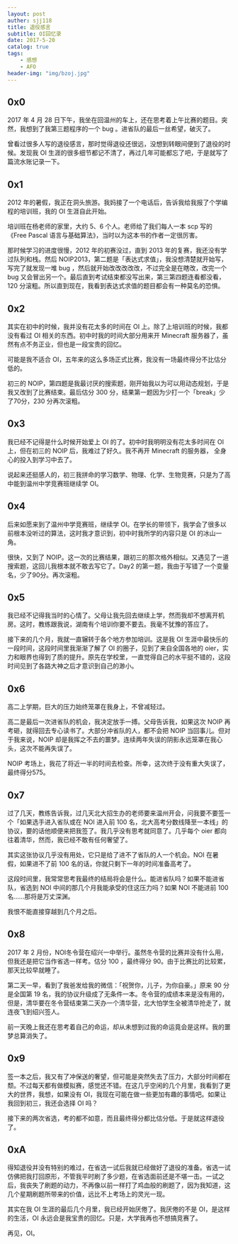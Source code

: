 ```yaml
---
layout: post
auther: sjj118
title: 退役感言
subtitle: OI回忆录
date: 2017-5-20
catalog: true
tags:
    - 感想
    - AFO
header-img: "img/bzoj.jpg"
---
```


## 0x0

2017 年 4 月 28 日下午，我坐在回温州的车上，还在思考着上午比赛的题目。突然，我想到了我第三题程序的一个 bug 。进省队的最后一丝希望，破灭了。

曾看过很多人写的退役感言，那时觉得退役还很远，没想到转眼间便到了退役的时候。发现我 OI 生涯的很多细节都记不清了，再过几年可能都忘了吧，于是就写了篇流水账记录一下。

## 0x1

2012 年的暑假，我正在洞头旅游。我妈接了一个电话后，告诉我给我报了个学编程的培训班，我的 OI 生涯自此开始。

培训班在杨老师的家里，大约 5、6 个人。老师给了我们每人一本 scp 写的《Free Pascal 语言与基础算法》，当时以为这本书的作者一定很厉害。

那时候学习的进度很慢，2012 年的初赛没过，直到 2013 年的复赛，我还没有学过队列和栈。然后 NOIP2013，第二题是「表达式求值」，我没想清楚就开始写，写完了就发现一堆 bug ，然后就开始改改改改改，不过完全是在瞎改，改完一个 bug 又会冒出另一个。最后直到考试结束都没写出来，第三第四题连看都没看，120 分滚粗。所以直到现在，我看到表达式求值的题目都会有一种莫名的恐惧。

## 0x2

其实在初中的时候，我并没有花太多的时间在 OI 上。除了上培训班的时候，我都没有看过 OI 相关的东西。初中时我的时间大部分用来开 Minecraft 服务器了，虽然有点不务正业，但也是一段宝贵的回忆。

可能是我不适合 OI，五年来的这么多场正式比赛，我没有一场最终得分不比估分低的。

初三的 NOIP，第四题是我最讨厌的搜索题，刚开始我以为可以用动态规划，于是我又改到了比赛结束。最后估分 300 分，结果第一题因为少打一个「break」少了70分，230 分再次滚粗。

## 0x3

我已经不记得是什么时候开始爱上 OI 的了。初中时我明明没有花太多时间在 OI 上，但在初三的 NOIP 后，我难过了好久。我不再开 Minecraft 的服务器， 全身心的投入到学习中去了。

说起来还挺感人的，初三我拼命的学习数学、物理、化学、生物竞赛，只是为了高中能到温州中学竞赛班继续学 OI。

## 0x4

后来如愿来到了温州中学竞赛班，继续学 OI。在学长的带领下，我学会了很多以前根本没听过的算法，这时我才意识到，初中时我所学的内容只是 OI 的冰山一角。

很快，又到了 NOIP。这一次的比赛结果，跟初三的那次格外相似。又遇见了一道搜索题，这回儿我根本就不敢去写它了。Day2 的第一题，我由于写错了一个变量名，少了90分。再次滚粗。

## 0x5

我已经不记得我当时的心情了。父母让我先回去继续上学，然而我却不想离开机房。这时，教练跟我说，湖南有个培训你要不要去。我毫不犹豫的答应了。

接下来的几个月，我就一直辗转于各个地方参加培训。这是我 OI 生涯中最快乐的一段时间，这段时间里我渐渐了解了 OI 的圈子，见到了来自全国各地的 oier，实力和眼界也得到了质的提升。原先在学校里，一直觉得自己的水平挺不错的，这段时间见到了各路大神之后才意识到自己的渺小。

## 0x6

高二上学期，巨大的压力始终笼罩在我身上，不曾减轻过。

高二是最后一次进省队的机会，我决定放手一搏。父母告诉我，如果这次 NOIP 再考砸，就得回去专心读书了。大部分冲省队的人，都不会把 NOIP 当回事儿。但对于我来说，NOIP 却是我挥之不去的噩梦。连续两年失误的阴影永远笼罩在我心头，这次不能再失误了。

NOIP 考场上，我花了将近一半的时间去检查。所幸，这次终于没有重大失误了，最终得分575。

## 0x7

过了几天，教练告诉我，过几天北大招生办的老师要来温州开会，问我要不要签一个「如果选手进入省队或在 NOI 进入前 100 名，北大高考分数线降至一本线」的协议，要的话他顺便来把我签了。我几乎没有思考就同意了。几乎每个 oier 都向往着清华，然而，我已经不敢有任何奢望了。

其实这张协议几乎没有用处，它只是给了进不了省队的人一个机会。NOI 在暑假，如果进不了前 100 名的话，你就只剩下一年的时间准备高考了。

这段时间里，我常常思考我最终的结局将会是什么。能进省队吗？如果不能进省队，省选到 NOI 中间的那几个月我能承受的住这压力吗？如果 NOI 不能进前 100 名……那将是万丈深渊。

我恨不能直接穿越到几个月之后。

## 0x8

2017 年 2 月份，NOI冬令营在绍兴一中举行。虽然冬令营的比赛并没有什么用，但我还是把它当作省选一样考。估分 100 ，最终得分 90。由于比赛比的比较累，那天比较早就睡了。

第二天一早，看到了我爸发给我的微信：「祝贺你，儿子，为你自豪。」原来 90 分是全国第 19 名，我的协议升级成了无条件一本。冬令营的成绩本来是没有用的，但是，清华要在冬令营结束第二天办一个清华营，北大怕学生全被清华抢走了，就连夜飞到绍兴签人。

前一天晚上我还在思考着自己的命运，却从未想到过我的命运竟会是这样。我的噩梦总算消失了。

## 0x9

签一本之后，我又有了冲保送的奢望，但可能是突然失去了压力，大部分时间都在颓。不过每天都有做模拟赛，感觉还不错。在这几乎空闲的几个月里，我看到了更大的世界，我想，如果没有 OI，我现在可能在做一些更加有趣的事情吧。如果让我回到初三，我还会选择 OI 吗？

接下来的两次省选，考的都不如意，而且最终得分都比估分低。于是就这样退役了。

## 0xA

得知退役并没有特别的难过，在省选一试后我就已经做好了退役的准备。省选一试仿佛把我打回原形，不管我平时刷了多少题，在省选面前还是不堪一击。一试之后，我丧失了刷题的动力，不再像以前一样打了鸡血般的刷题了，因为我知道，这几个星期刷题所带来的价值，远比不上考场上的灵光一现。

其实在我 OI 生涯的最后几个月里，我已经开始厌倦了。我厌倦的不是 OI，是这样的生活，OI 永远会是我宝贵的回忆。只是，大学我再也不想搞竞赛了。

再见，OI。
